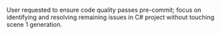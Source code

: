 User requested to ensure code quality passes pre-commit; focus on identifying and resolving remaining issues in C# project without touching scene 1 generation.